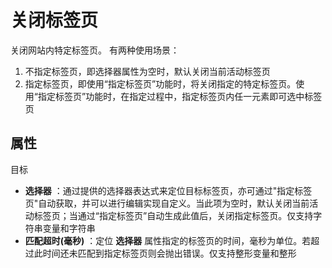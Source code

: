 # 关闭标签页

关闭网站内特定标签页。
有两种使用场景：
1. 不指定标签页，即选择器属性为空时，默认关闭当前活动标签页
2. 指定标签页，即使用“指定标签页”功能时，将关闭指定的特定标签页。使用“指定标签页”功能时，在指定过程中，指定标签页内任一元素即可选中标签页

## 属性

目标
- **选择器** ：通过提供的选择器表达式来定位目标标签页，亦可通过&quot;指定标签页&quot;自动获取，并可以进行编辑实现自定义。当此项为空时，默认关闭当前活动标签页；当通过“指定标签页”自动生成此值后，关闭指定标签页。仅支持字符串变量和字符串
- **匹配超时(毫秒)** ：定位 **选择器** 属性指定的标签页的时间，毫秒为单位。若超过此时间还未匹配到指定标签页则会抛出错误。仅支持整形变量和整形
